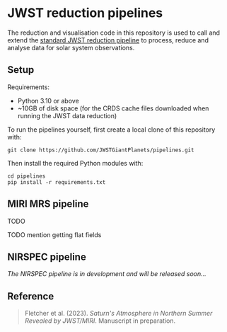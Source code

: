 # JWST reduction pipelines
The reduction and visualisation code in this repository is used to call and extend the [standard JWST reduction pipeline](https://github.com/spacetelescope/jwst/) to process, reduce and analyse data for solar system observations.


## Setup
Requirements:
- Python 3.10 or above
- ~10GB of disk space (for the CRDS cache files downloaded when running the JWST data reduction)

To run the pipelines yourself, first create a local clone of this repository with:
```
git clone https://github.com/JWSTGiantPlanets/pipelines.git
```

Then install the required Python modules with:

```
cd pipelines
pip install -r requirements.txt
```

## MIRI MRS pipeline

TODO 

TODO mention getting flat fields

## NIRSPEC pipeline
_The NIRSPEC pipeline is in development and will be released soon..._


## Reference
> Fletcher et al. (2023). _Saturn's Atmosphere in Northern Summer Revealed by JWST/MIRI_. Manuscript in preparation.